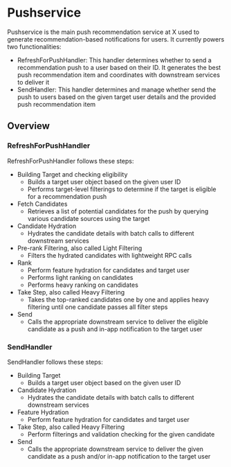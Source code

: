 # Pushservice

Pushservice is the main push recommendation service at X used to generate recommendation-based notifications for users. It currently powers two functionalities:

- RefreshForPushHandler: This handler determines whether to send a recommendation push to a user based on their ID. It generates the best push recommendation item and coordinates with downstream services to deliver it
- SendHandler: This handler determines and manage whether send the push to users based on the given target user details and the provided push recommendation item

## Overview

### RefreshForPushHandler

RefreshForPushHandler follows these steps:

- Building Target and checking eligibility
    - Builds a target user object based on the given user ID
    - Performs target-level filterings to determine if the target is eligible for a recommendation push
- Fetch Candidates
    - Retrieves a list of potential candidates for the push by querying various candidate sources using the target
- Candidate Hydration
    - Hydrates the candidate details with batch calls to different downstream services
- Pre-rank Filtering, also called Light Filtering
    - Filters the hydrated candidates with lightweight RPC calls
- Rank
    - Perform feature hydration for candidates and target user
    - Performs light ranking on candidates
    - Performs heavy ranking on candidates
- Take Step, also called Heavy Filtering
    - Takes the top-ranked candidates one by one and applies heavy filtering until one candidate passes all filter steps
- Send
    - Calls the appropriate downstream service to deliver the eligible candidate as a push and in-app notification to the target user

### SendHandler

SendHandler follows these steps:

- Building Target
    - Builds a target user object based on the given user ID
- Candidate Hydration
    - Hydrates the candidate details with batch calls to different downstream services
- Feature Hydration
    - Perform feature hydration for candidates and target user
- Take Step, also called Heavy Filtering
    - Perform filterings and validation checking for the given candidate
- Send
    - Calls the appropriate downstream service to deliver the given candidate as a push and/or in-app notification to the target user